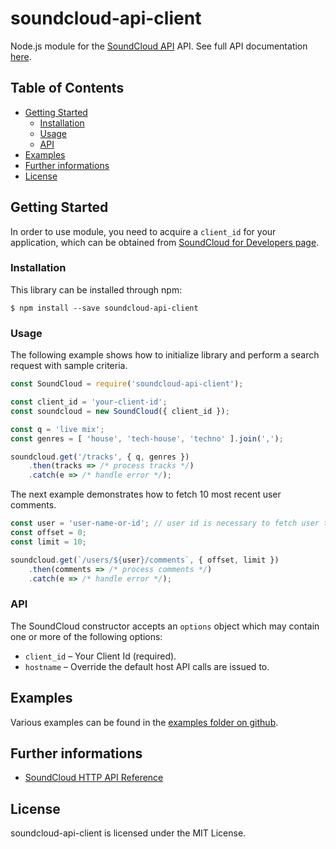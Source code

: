# soundcloud-api-client

Node.js module for the [SoundCloud API](http://soundcloud.com) API. See full API documentation [here](https://developers.soundcloud.com/docs/api/reference).

## Table of Contents

- [Getting Started](#getting-started)
  - [Installation](#installation)
  - [Usage](#usage)
  - [API](#api)
- [Examples](#examples)
- [Further informations](#further-informations)
- [License](#license)

## Getting Started

In order to use module, you need to acquire a `client_id` for your application, which can be obtained from [SoundCloud for Developers page](https://developers.soundcloud.com/).

### Installation

This library can be installed through npm:

```
$ npm install --save soundcloud-api-client
```

### Usage

The following example shows how to initialize library and perform a search request with sample criteria.

```js
const SoundCloud = require('soundcloud-api-client');

const client_id = 'your-client-id';
const soundcloud = new SoundCloud({ client_id });

const q = 'live mix';
const genres = [ 'house', 'tech-house', 'techno' ].join(',');

soundcloud.get('/tracks', { q, genres })
    .then(tracks => /* process tracks */)
    .catch(e => /* handle error */);
```

The next example demonstrates how to fetch 10 most recent user comments.

```js
const user = 'user-name-or-id'; // user id is necessary to fetch user tracks
const offset = 0;
const limit = 10;

soundcloud.get(`/users/${user}/comments`, { offset, limit })
    .then(comments => /* process comments */)
    .catch(e => /* handle error */);
```

### API

The SoundCloud constructor accepts an `options` object which may contain one or more of the following options:

* `client_id` – Your Client Id (required).
* `hostname` – Override the default host API calls are issued to.

## Examples

Various examples can be found in the [examples folder on github](https://github.com/iammordaty/soundcloud-api-client/tree/master/examples).

## Further informations

 - [SoundCloud HTTP API Reference](https://developers.soundcloud.com/docs/api/reference)

## License

soundcloud-api-client is licensed under the MIT License.

